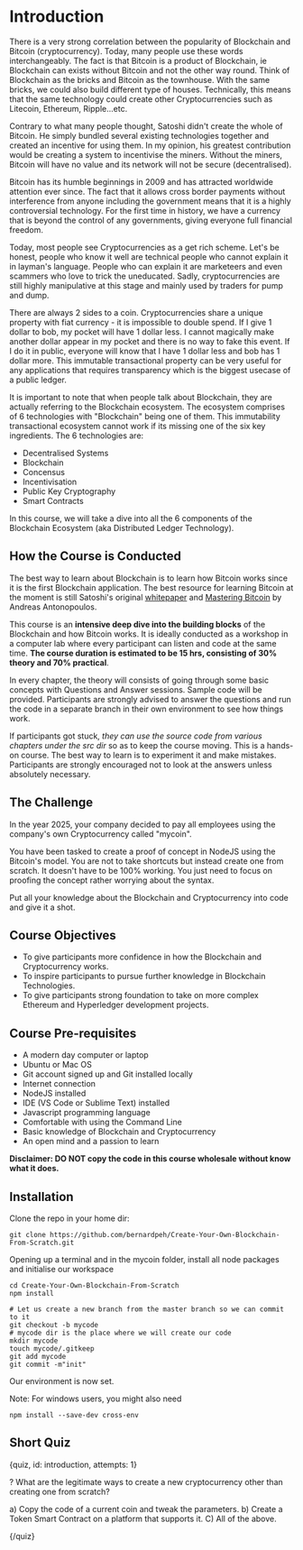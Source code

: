 # Introduction

There is a very strong correlation between the popularity of Blockchain and Bitcoin (cryptocurrency). Today, many people use these words interchangeably. The fact is that Bitcoin is a product of Blockchain, ie Blockchain can exists without Bitcoin and not the other way round. Think of Blockchain as the bricks and Bitcoin as the townhouse. With the same bricks, we could also build different type of houses. Technically, this means that the same technology could create other Cryptocurrencies such as Litecoin, Ethereum, Ripple...etc.

Contrary to what many people thought, Satoshi didn't create the whole of Bitcoin. He simply bundled several existing technologies together and created an incentive for using them. In my opinion, his greatest contribution would be creating a system to incentivise the miners. Without the miners, Bitcoin will have no value and its network will not be secure (decentralised).

Bitcoin has its humble beginnings in 2009 and has attracted worldwide attention ever since. The fact that it allows cross border payments without interference from anyone including the government means that it is a highly controversial technology. For the first time in history, we have a currency that is beyond the control of any governments, giving everyone full financial freedom.

Today, most people see Cryptocurrencies as a get rich scheme. Let's be honest, people who know it well are technical people who cannot explain it in layman's language. People who can explain it are marketeers and even scammers who love to trick the uneducated. Sadly, cryptocurrencies are still highly manipulative at this stage and mainly used by traders for pump and dump.

There are always 2 sides to a coin. Cryptocurrencies share a unique property with fiat currency - it is impossible to double spend. If I give 1 dollar to bob, my pocket will have 1 dollar less. I cannot magically make another dollar appear in my pocket and there is no way to fake this event. If I do it in public, everyone will know that I have 1 dollar less and bob has 1 dollar more. This immutable transactional property can be very useful for any applications that requires transparency which is the biggest usecase of a public ledger.

It is important to note that when people talk about Blockchain, they are actually referring to the Blockchain ecosystem. The ecosystem comprises of 6 technologies with "Blockchain" being one of them. This immutability transactional ecosystem cannot work if its missing one of the six key ingredients. The 6 technologies are:

* Decentralised Systems
* Blockchain
* Concensus
* Incentivisation
* Public Key Cryptography
* Smart Contracts

In this course, we will take a dive into all the 6 components of the Blockchain Ecosystem (aka Distributed Ledger Technology).

## How the Course is Conducted

The best way to learn about Blockchain is to learn how Bitcoin works since it is the first Blockchain application. The best resource for learning Bitcoin at the moment is still Satoshi's original [whitepaper](https://bitcoin.org/bitcoin.pdf) and [Mastering Bitcoin](https://github.com/bitcoinbook/bitcoinbook) by Andreas Antonopoulos.

This course is an **intensive deep dive into the building blocks** of the Blockchain and how Bitcoin works. It is ideally conducted as a workshop in a computer lab where every participant can listen and code at the same time. **The course duration is estimated to be 15 hrs, consisting of 30% theory and 70% practical**.

In every chapter, the theory will consists of going through some basic concepts with Questions and Answer sessions. Sample code will be provided. Participants are strongly advised to answer the questions and run the code in a separate branch in their own environment to see how things work.
 
If participants got stuck, *they can use the source code from various chapters under the src dir* so as to keep the course moving. This is a hands-on course. The best way to learn is to experiment it and make mistakes. Participants are strongly encouraged not to look at the answers unless absolutely necessary.

## The Challenge

In the year 2025, your company decided to pay all employees using the company's own Cryptocurrency called "mycoin".

You have been tasked to create a proof of concept in NodeJS using the Bitcoin's model. You are not to take shortcuts but instead create one from scratch. It doesn't have to be 100% working. You just need to focus on proofing the concept rather worrying about the syntax.

Put all your knowledge about the Blockchain and Cryptocurrency into code and give it a shot.

## Course Objectives

* To give participants more confidence in how the Blockchain and Cryptocurrency works.
* To inspire participants to pursue further knowledge in Blockchain Technologies.
* To give participants strong foundation to take on more complex Ethereum and Hyperledger development projects.

## Course Pre-requisites

* A modern day computer or laptop
* Ubuntu or Mac OS
* Git account signed up and Git installed locally
* Internet connection
* NodeJS installed
* IDE (VS Code or Sublime Text) installed
* Javascript programming language
* Comfortable with using the Command Line
* Basic knowledge of Blockchain and Cryptocurrency
* An open mind and a passion to learn

**Disclaimer: DO NOT copy the code in this course wholesale without know what it does.**

## Installation

Clone the repo in your home dir:

```
git clone https://github.com/bernardpeh/Create-Your-Own-Blockchain-From-Scratch.git
```

Opening up a terminal and in the mycoin folder, install all node packages and initialise our workspace

```
cd Create-Your-Own-Blockchain-From-Scratch
npm install

# Let us create a new branch from the master branch so we can commit to it
git checkout -b mycode
# mycode dir is the place where we will create our code
mkdir mycode
touch mycode/.gitkeep
git add mycode
git commit -m"init"
```

Our environment is now set.

Note: For windows users, you might also need

```
npm install --save-dev cross-env
```

## Short Quiz

{quiz, id: introduction, attempts: 1}

? What are the legitimate ways to create a new cryptocurrency other than creating one from scratch?

a) Copy the code of a current coin and tweak the parameters.
b) Create a Token Smart Contract on a platform that supports it.
C) All of the above.

{/quiz}